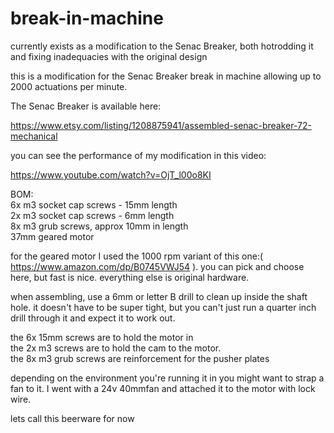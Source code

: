 # break-in-machine
currently exists as a modification to the Senac Breaker, both hotrodding it and fixing inadequacies with the original design

this is a modification for the Senac Breaker break in machine allowing up to 2000 actuations per minute. 

The Senac Breaker is available here:

https://www.etsy.com/listing/1208875941/assembled-senac-breaker-72-mechanical


you can see the performance of my modification in this video: 

https://www.youtube.com/watch?v=OjT_l00o8KI


BOM:  
6x m3 socket cap screws - 15mm length  
2x m3 socket cap screws - 6mm length  
8x m3 grub screws, approx 10mm in length  
37mm geared motor 


for the geared motor I used the 1000 rpm variant of this one:( https://www.amazon.com/dp/B0745VWJ54 ).  you can pick and choose here, but fast is nice.  everything else is original hardware.

when assembling, use a 6mm or letter B drill to clean up inside the shaft hole.  it doesn't have to be super tight, but you can't just run a quarter inch drill through it and expect it to work out.  


the 6x 15mm screws are to hold the motor in  
the 2x m3 screws are to hold the cam to the motor.  
the 8x m3 grub screws are reinforcement for the pusher plates  


depending on the environment you're running it in you might want to strap a fan to it.  I went with a 24v 40mmfan and attached it to the motor with lock wire.


lets call this beerware for now
